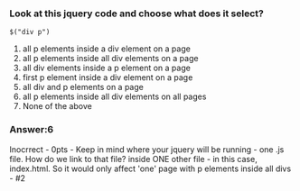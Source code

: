 ### Look at this jquery code and choose what does it select?

`$("div p")`

1. all p elements inside a div element on a page
2. all p elements inside all div elements on a page
3. all div elements inside a p element on a page
4. first p element inside a div element on a page
5. all div and p elements on a page
6. all p elements inside all div elements on all pages 
7. None of the above

### Answer:6

Inocrrect - 0pts - Keep in mind where your jquery will be running - one .js file. How do we link to that file? inside ONE other file - in this case, index.html. So it would only affect 'one' page with p elements inside  all divs - #2


